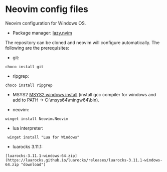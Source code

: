 # Neovim config files

Neovim configuration for Windows OS.

- Package manager: [lazy.nvim](https://github.com/folke/lazy.nvim)

The repository can be cloned and neovim will configure automatically. The following are the prerequisites:

- git:
```console
choco install git
```

- ripgrep:
```console
choco install ripgrep
```

- MSYS2 [MSYS2 windows install](https://www.msys2.org/) (install gcc compiler for windows and add to PATH -> C:\msys64\mingw64\bin\).

- neovim:
```console
winget install Neovim.Neovim
```

- lua interpreter:
```console
 winget install "Lua for Windows"
```

- luarocks 3.11.1:
```console
[luarocks-3.11.1-windows-64.zip](https://luarocks.github.io/luarocks/releases/luarocks-3.11.1-windows-64.zip "download")
```
